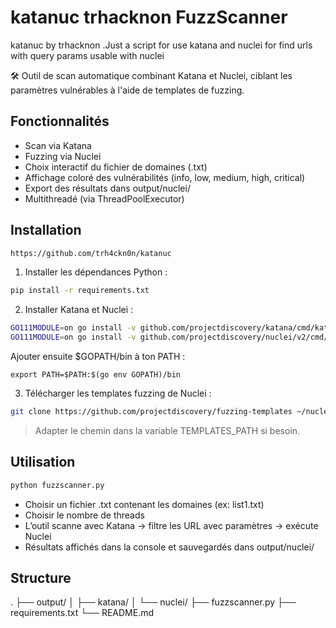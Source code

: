 # katanuc trhacknon FuzzScanner
katanuc by trhacknon .Just a script for use katana and nuclei for find urls with query params usable with nuclei

🛠️ Outil de scan automatique combinant Katana et Nuclei, ciblant les paramètres vulnérables à l'aide de templates de fuzzing.

## Fonctionnalités

- Scan via Katana
- Fuzzing via Nuclei
- Choix interactif du fichier de domaines (.txt)
- Affichage coloré des vulnérabilités (info, low, medium, high, critical)
- Export des résultats dans output/nuclei/
- Multithreadé (via ThreadPoolExecutor)

## Installation

```bash
https://github.com/trh4ckn0n/katanuc
```

1. Installer les dépendances Python :

```bash
pip install -r requirements.txt
```

2. Installer Katana et Nuclei :

```bash
GO111MODULE=on go install -v github.com/projectdiscovery/katana/cmd/katana@latest
GO111MODULE=on go install -v github.com/projectdiscovery/nuclei/v2/cmd/nuclei@latest
```

Ajouter ensuite $GOPATH/bin à ton PATH :

```
export PATH=$PATH:$(go env GOPATH)/bin
```

3. Télécharger les templates fuzzing de Nuclei :

```bash
git clone https://github.com/projectdiscovery/fuzzing-templates ~/nuclei-templates-fuzzing
```

> Adapter le chemin dans la variable TEMPLATES_PATH si besoin.

## Utilisation

```bash
python fuzzscanner.py
```

- Choisir un fichier .txt contenant les domaines (ex: list1.txt)
- Choisir le nombre de threads
- L’outil scanne avec Katana → filtre les URL avec paramètres → exécute Nuclei
- Résultats affichés dans la console et sauvegardés dans output/nuclei/

## Structure

.
├── output/
│   ├── katana/
│   └── nuclei/
├── fuzzscanner.py
├── requirements.txt
└── README.md
